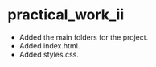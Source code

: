 # practical_work_ii

- Added the main folders for the project.
- Added index.html.
- Added styles.css.